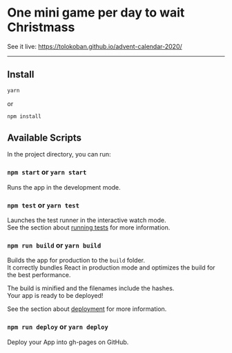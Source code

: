 # One mini game per day to wait Christmass

See it live: https://tolokoban.github.io/advent-calendar-2020/

----

## Install

```bash
yarn
```
 or

```bash
npm install
```

## Available Scripts

In the project directory, you can run:

### `npm start` or `yarn start`

Runs the app in the development mode.

### `npm test` or `yarn test`

Launches the test runner in the interactive watch mode.<br />
See the section about [running tests](https://testing-library.com/docs/react-testing-library/intro/) for more information.

### `npm run build` or `yarn build`

Builds the app for production to the `build` folder.<br />
It correctly bundles React in production mode and optimizes the build for the best performance.

The build is minified and the filenames include the hashes.<br />
Your app is ready to be deployed!

See the section about [deployment](https://facebook.github.io/create-react-app/docs/deployment) for more information.

### `npm run deploy` or `yarn deploy`

Deploy your App into gh-pages on GitHub.

